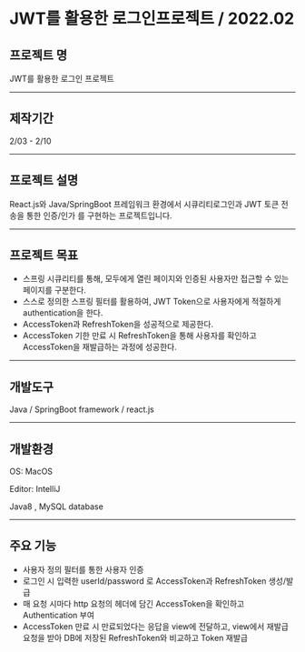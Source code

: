 # JWT를 활용한 로그인프로젝트 / 2022.02

## 프로젝트 명

JWT를 활용한 로그인 프로젝트

---

## 제작기간

2/03 - 2/10

---

## 프로젝트 설명

React.js와 Java/SpringBoot 프레임워크 환경에서 시큐리티로그인과 JWT 토큰 전송을 통한 인증/인가 를 구현하는 프로젝트입니다.

---

## 프로젝트 목표

- 스프링 시큐리티를 통해, 모두에게 열린 페이지와 인증된 사용자만 접근할 수 있는 페이지를 구분한다.
- 스스로 정의한 스프링 필터를 활용하여, JWT Token으로 사용자에게 적절하게 authentication을 한다.
- AccessToken과 RefreshToken을 성공적으로 제공한다.
- AccessToken 기한 만료 시 RefreshToken을 통해 사용자를 확인하고 AccessToken을 재발급하는 과정에 성공한다.

---

## 개발도구

Java / SpringBoot framework / react.js

---

## 개발환경

OS: MacOS

Editor: IntelliJ

Java8 , MySQL database

---

## 주요 기능

- 사용자 정의 필터를 통한 사용자 인증
- 로그인 시 입력한 userId/password 로 AccessToken과 RefreshToken 생성/발급
- 매 요청 시마다 http 요청의 헤더에 담긴 AccessToken을 확인하고 Authentication 부여
- AccessToken 만료 시 만료되었다는 응답을 view에 전달하고, view에서 재발급 요청을 받아 DB에 저장된 RefreshToken와 비교하고 Token 재발급
